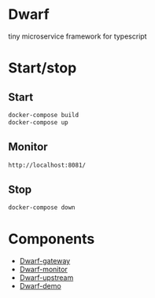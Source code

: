 Dwarf
========
tiny microservice framework for typescript


# Start/stop

## Start

```sh
docker-compose build
docker-compose up
```

## Monitor

```sh
http://localhost:8081/
```

## Stop

```sh
docker-compose down
```

# Components

  + [Dwarf-gateway](dwarf-gateway/readme.md)
  + [Dwarf-monitor](dwarf-monitor/readme.md)
  + [Dwarf-upstream](dwarf-upstream/readme.md)
  + [Dwarf-demo](dwarf-demo/readme.md)